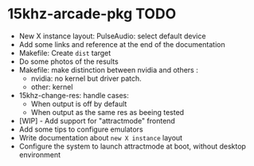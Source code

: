 15khz-arcade-pkg TODO
=====================

-    New X instance layout: PulseAudio: select default device
-    Add some links and reference at the end of the documentation
-    Makefile: Create `dist` target 
-    Do some photos of the results
-    Makefile: make distinction between nvidia and others :
     -   nvidia: no kernel but driver patch. 
     -   other: kernel
-    15khz-change-res: handle cases:
     - When output is off by default
     - When output as the same res as beeing tested
-    [WIP] - Add support for "attractmode" frontend
-    Add some tips to configure emulators
-    Write documentation about `new X instance` layout
-    Configure the system to launch attractmode at boot, without
     desktop environment
